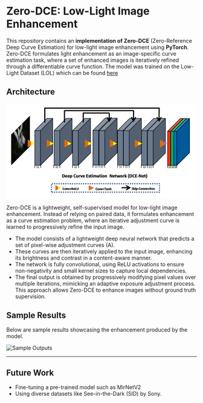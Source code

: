 # Zero-DCE: Low-Light Image Enhancement

This repository contains an **implementation of Zero-DCE** (Zero-Reference Deep Curve Estimation) for low-light image enhancement using **PyTorch**. Zero-DCE formulates light enhancement as an image-specific curve estimation task, where a set of enhanced images is iteratively refined through a differentiable curve function. The model was trained on the Low-Light Dataset (LOL) which can be found [here](https://www.kaggle.com/datasets/soumikrakshit/lol-dataset)

## Architecture

![Architecture](assets/architecture.png)

Zero-DCE is a lightweight, self-supervised model for low-light image enhancement. Instead of relying on paired data, it formulates enhancement as a curve estimation problem, where an iterative adjustment curve is learned to progressively refine the input image.
- The model consists of a lightweight deep neural network that predicts a set of pixel-wise adjustment curves (A).
- These curves are then iteratively applied to the input image, enhancing its brightness and contrast in a content-aware manner.
- The network is fully convolutional, using ReLU activations to ensure non-negativity and small kernel sizes to capture local dependencies.
- The final output is obtained by progressively modifying pixel values over multiple iterations, mimicking an adaptive exposure adjustment process.
This approach allows Zero-DCE to enhance images without ground truth supervision.

## Sample Results

Below are sample results showcasing the enhancement produced by the model.

![Sample Outputs](assets/sample_outputs.png)

---

## Future Work

- Fine-tuning a pre-trained model such as MirNetV2
- Using diverse datasets like See-in-the-Dark (SID) by Sony.
